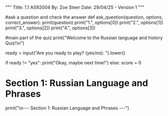 """
Title: 1.1 AS92004 
By: Zoe Steer
Date: 29/04/25 - 
Version 1
"""

#ask a question and check the answer
def ask_question(question, options, correct_answer):
    print(question)
    print("1.", options[0])
    print("2.", options[1])
    print("3.", options[2])
    print("4.", options[3])


#main part of the quiz
print("Welcome to the Russian language and history Quiz!\n")

ready = input("Are you ready to play? (yes/no): ").lower()

if ready != "yes":
  print("Okay, maybe next time!")
else:
  score = 0

# Section 1: Russian Language and Phrases
print("\n--- Section 1: Russian Language and Phrases ---")
